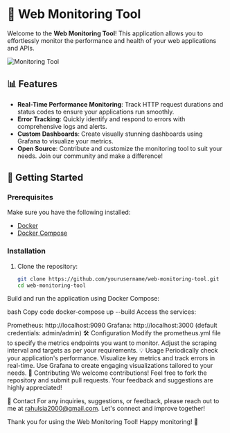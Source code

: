 # 🚀 Web Monitoring Tool

Welcome to the **Web Monitoring Tool**! This application allows you to effortlessly monitor the performance and health of your web applications and APIs. 

![Monitoring Tool](https://avatars.githubusercontent.com/u/80354551?v=4)  <!-- Replace with an appropriate image URL -->

## 📊 Features

- **Real-Time Performance Monitoring**: Track HTTP request durations and status codes to ensure your applications run smoothly.
- **Error Tracking**: Quickly identify and respond to errors with comprehensive logs and alerts.
- **Custom Dashboards**: Create visually stunning dashboards using Grafana to visualize your metrics.
- **Open Source**: Contribute and customize the monitoring tool to suit your needs. Join our community and make a difference!

## 🔧 Getting Started

### Prerequisites

Make sure you have the following installed:
- [Docker](https://www.docker.com/get-started)
- [Docker Compose](https://docs.docker.com/compose/install/)

### Installation

1. Clone the repository:
   ```bash
   git clone https://github.com/yourusername/web-monitoring-tool.git
   cd web-monitoring-tool
Build and run the application using Docker Compose:

bash
Copy code
docker-compose up --build
Access the services:

Prometheus: http://localhost:9090
Grafana: http://localhost:3000 (default credentials: admin/admin)
🛠️ Configuration
Modify the prometheus.yml file to specify the metrics endpoints you want to monitor.
Adjust the scraping interval and targets as per your requirements.
💡 Usage
Periodically check your application's performance.
Visualize key metrics and track errors in real-time.
Use Grafana to create engaging visualizations tailored to your needs.
🤝 Contributing
We welcome contributions! Feel free to fork the repository and submit pull requests. Your feedback and suggestions are highly appreciated!

📧 Contact
For any inquiries, suggestions, or feedback, please reach out to me at rahulsia2000@gmail.com. Let's connect and improve together!

Thank you for using the Web Monitoring Tool! Happy monitoring! 🎉


